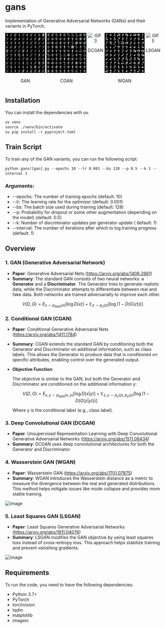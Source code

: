 # gans

Implementation of Generative Adversarial Networks (GANs) and their variants in PyTorch.

<style>
  .flex-container {
    display: flex;
    justify-content: space-around;
    gap: 4px;
  }
</style>

<div class="flex-container">
  <div style="text-align: center;">
    <img src="./assets/gan.gif" alt="GIF 1" width="150">
    <p>GAN</p>
  </div>

  <div style="text-align: center;">
    <img src="./assets/cgan.gif" alt="GIF 2" width="150">
    <p>CGAN</p>
  </div>

  <div style="text-align: center;">
    <img src="./assets/dcgan.gif" alt="GIF 3" width="150">
    <p>DCGAN</p>
  </div>

  <div style="text-align: center;">
    <img src="./assets/wgan.gif" alt="GIF 4" width="150">
    <p>WGAN</p>
  </div>

  <div style="text-align: center;">
    <img src="./assets/lsgan.gif" alt="GIF 5" width="150">
    <p>LSGAN</p>
  </div>

</div>

## Installation

You can install the dependencies with uv.

```
uv venv
source ./venv/bin/activate
uv pip install -r pyproject.toml
```

## Train Script

To train any of the GAN variants, you can run the following script:

```
python gans/[gan].py --epochs 10 --lr 0.001 --bs 128 --p 0.5 --k 1 --interval 1
```

### Arguments:

- --epochs: The number of training epochs (default: 10)
- --lr: The learning rate for the optimizer (default: 0.001)
- --bs: The batch size used during training (default: 128)
- --p: Probability for dropout or some other augmentation (depending on the model) (default: 0.5)
- --k: Number of discriminator updates per generator update ( default: 1)
- --interval: The number of iterations after which to log training progress (default: 1)

## Overview

### 1. GAN (Generative Adversarial Network)

- **Paper**: Generative Adversarial Nets (https://arxiv.org/abs/1406.2661)
- **Summary**: The standard GAN consists of two neural networks: a **Generator** and a **Discriminator**. The Generator tries to generate realistic data, while the Discriminator attempts to differentiate between real and fake data. Both networks are trained adversarially to improve each other.

$$V(D, G) = E_{x \sim p_{\text{data}}(x)} \left[ \log D(x) \right] + \mathbb{E}_{z \sim p_z(z)} \left[ \log(1 - D(G(z))) \right]$$

### 2. Conditional GAN (CGAN)

- **Paper**: Conditional Generative Adversarial Nets (https://arxiv.org/abs/1411.1784)
- **Summary**: CGAN extends the standard GAN by conditioning both the Generator and Discriminator on additional information, such as class labels. This allows the Generator to produce data that is conditioned on specific attributes, enabling control over the generated output.

- **Objective Function**:

  The objective is similar to the GAN, but both the Generator and Discriminator are conditioned on the additional information y:

  $$V(D, G) = E_{x, y \sim p_{\text{data}}(x, y)} \left[ \log D(x|y) \right] + \mathbb{E}_{z, y \sim p_z(z), p_y(y)} \left[ \log(1 - D(G(z|y))) \right]$$

  Where y is the conditional label (e.g., class label).

### 3. Deep Convolutional GAN (DCGAN)

- **Paper**: Unsupervised Representation Learning with Deep Convolutional Generative Adversarial Networks (https://arxiv.org/abs/1511.06434)
- **Summary**: DCGAN uses deep convolutional architectures for both the Generator and Discriminator.

### 4. Wasserstein GAN (WGAN)

- **Paper**: Wasserstein GAN (https://arxiv.org/abs/1701.07875)
- **Summary**: WGAN introduces the Wasserstein distance as a metric to measure the divergence between the real and generated distributions. This method helps mitigate issues like mode collapse and provides more stable training.

![image](https://miro.medium.com/v2/resize:fit:1400/1*Yfa9bZL0d4NHaU1mHbGzjw.jpeg)

### 5. Least Squares GAN (LSGAN)

- **Paper**: Least Squares Generative Adversarial Networks (https://arxiv.org/abs/1611.04076)
- **Summary**: LSGAN modifies the GAN objective by using least squares loss instead of cross-entropy loss. This approach helps stabilize training and prevent vanishing gradients.

![image](https://miro.medium.com/v2/resize:fit:1400/1*nqOPfR5AV-1jLPmQ98WPLQ.png)

## Requirements

To run the code, you need to have the following dependencies:

- Python 3.7+
- PyTorch
- torchvision
- tqdm
- matplotlib
- imageio
